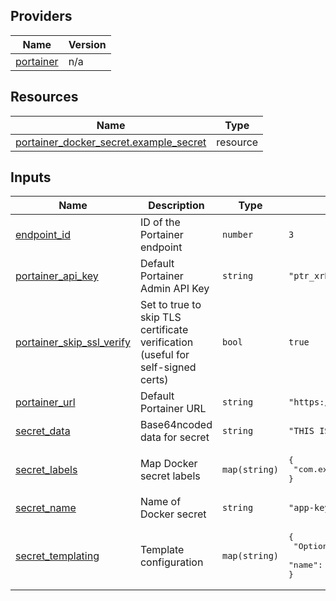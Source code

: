 <!-- BEGIN_TF_DOCS -->


## Providers

| Name | Version |
|------|---------|
| <a name="provider_portainer"></a> [portainer](#provider\_portainer) | n/a |

## Resources

| Name | Type |
|------|------|
| [portainer_docker_secret.example_secret](https://registry.terraform.io/providers/portainer/portainer/latest/docs/resources/docker_secret) | resource |

## Inputs

| Name | Description | Type | Default | Required |
|------|-------------|------|---------|:--------:|
| <a name="input_endpoint_id"></a> [endpoint\_id](#input\_endpoint\_id) | ID of the Portainer endpoint | `number` | `3` | no |
| <a name="input_portainer_api_key"></a> [portainer\_api\_key](#input\_portainer\_api\_key) | Default Portainer Admin API Key | `string` | `"ptr_xrP7XWqfZEOoaCJRu5c8qKaWuDtVc2Zb07Q5g22YpS8="` | no |
| <a name="input_portainer_skip_ssl_verify"></a> [portainer\_skip\_ssl\_verify](#input\_portainer\_skip\_ssl\_verify) | Set to true to skip TLS certificate verification (useful for self-signed certs) | `bool` | `true` | no |
| <a name="input_portainer_url"></a> [portainer\_url](#input\_portainer\_url) | Default Portainer URL | `string` | `"https://localhost:9443"` | no |
| <a name="input_secret_data"></a> [secret\_data](#input\_secret\_data) | Base64ncoded data for secret | `string` | `"THIS IS NOT A REAL CERTIFICATE\n"` | no |
| <a name="input_secret_labels"></a> [secret\_labels](#input\_secret\_labels) | Map Docker secret labels | `map(string)` | <pre>{<br/>  "com.example.some-label": "some-value"<br/>}</pre> | no |
| <a name="input_secret_name"></a> [secret\_name](#input\_secret\_name) | Name of Docker secret | `string` | `"app-key.crt"` | no |
| <a name="input_secret_templating"></a> [secret\_templating](#input\_secret\_templating) | Template configuration | `map(string)` | <pre>{<br/>  "OptionA": "value for driver-specific option A",<br/>  "name": "some-driver"<br/>}</pre> | no |
<!-- END_TF_DOCS -->